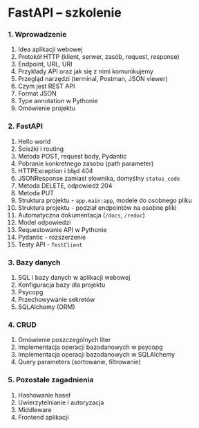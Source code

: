 # FastAPI – szkolenie

### 1. Wprowadzenie
1. Idea aplikacji webowej
2. Protokół HTTP (klient, serwer, zasób, request, response)
3. Endpoint, URL, URI
4. Przykłady API oraz jak się z nimi komunikujemy
5. Przegląd narzędzi (terminal, Postman, JSON viewer)
6. Czym jest REST API
7. Format JSON
8. Type annotation w Pythonie
9. Omówienie projektu

### 2. FastAPI
1. Hello world
2. Ścieżki i routing
3. Metoda POST, request body, Pydantic
4. Pobranie konkretnego zasobu (path parameter)
5. HTTPException i błąd 404
6. JSONResponse zamiast słownika, domyślny `status_code`
7. Metoda DELETE, odpowiedź 204
8. Metoda PUT
9. Struktura projektu - `app.main:app`, modele do osobnego pliku
10. Struktura projektu - podział endpointów na osobne pliki
11. Automatyczna dokumentacja (`/docs`, `/redoc`)
12. Model odpowiedzi
13. Requestowanie API w Pythonie
14. Pydantic - rozszerzenie
15. Testy API - `TestClient`

###  3. Bazy danych
1. SQL i bazy danych w aplikacji webowej
2. Konfiguracja bazy dla projektu
3. Psycopg
4. Przechowywanie sekretów
5. SQLAlchemy (ORM)

### 4. CRUD
1. Omówienie poszczególnych liter
2. Implementacja operacji bazodanowych w psycopg
3. Implementacja operacji bazodanowych w SQLAlchemy
5. Query parameters (sortowanie, filtrowanie)

### 5. Pozostałe zagadnienia
1. Hashowanie haseł
2. Uwierzytelnianie i autoryzacja
3. Middleware
4. Frontend aplikacji
